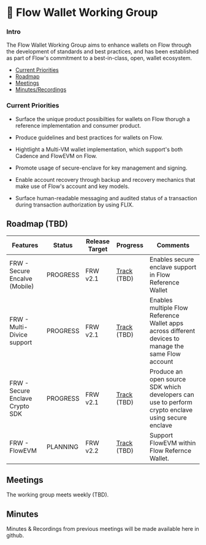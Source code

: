# 🔐 Flow Wallet Working Group

### Intro

The Flow Wallet Working Group aims to enhance wallets on Flow through the development of standards and best practices, and has been established as part of Flow's commitment to a best-in-class, open, wallet ecosystem.

* [Current Priorities](#current-priorities)
* [Roadmap](#roadmap)
* [Meetings](#meetings)
* [Minutes/Recordings](#minutes)

### Current Priorities

- Surface the unique product possibilties for wallets on Flow thorugh a reference implementation and consumer product.

- Produce guidelines and best practices for wallets on Flow.

- Hightlight a Multi-VM wallet implementation, which support's both Cadence and FlowEVM on Flow.

- Promote usage of secure-enclave for key management and signing.

- Enable account recovery through backup and recovery mechanics that make use of Flow's account and key models.

- Surface human-readable messaging and audited status of a transaction during transaction authorization by using FLIX.

## Roadmap (TBD)
 
| Features                                           | Status    | Release Target | Progress        |  Comments     |
| ---------------------------------------------------| --------- | -------------- | --------------- | ------------- |
| FRW - Secure Encalve (Mobile)                      | PROGRESS  | FRW v2.1       | [Track]() (TBD) |Enables secure enclave support in Flow Reference Wallet|
| FRW - Multi-Divice support                         | PROGRESS  | FRW v2.1       | [Track]() (TBD) |Enables multiple Flow Reference Wallet apps across different devices to manage the same Flow account|
| FRW - Secure Enclave Crypto SDK                    | PROGRESS  | FRW v2.1       | [Track]() (TBD) |Produce an open source SDK which developers can use to perform crypto enclave using secure enclave|
| FRW - FlowEVM                                      | PLANNING  | FRW v2.2       | [Track]() (TBD) |Support FlowEVM within Flow Refernce Wallet.|

## Meetings

The working group meets weekly (TBD).


## Minutes

Minutes & Recordings from previous meetings will be made available here in github.






